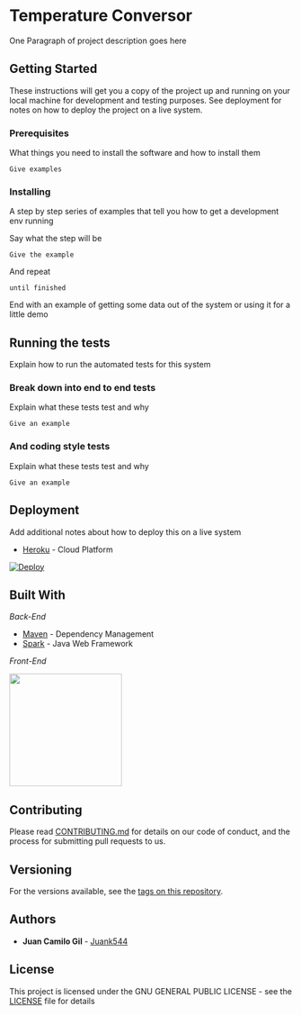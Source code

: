 # Temperature Conversor

One Paragraph of project description goes here

## Getting Started

These instructions will get you a copy of the project up and running on your local machine for development and testing purposes. See deployment for notes on how to deploy the project on a live system.

### Prerequisites

What things you need to install the software and how to install them

```
Give examples
```

### Installing

A step by step series of examples that tell you how to get a development env running

Say what the step will be

```
Give the example
```

And repeat

```
until finished
```

End with an example of getting some data out of the system or using it for a little demo

## Running the tests

Explain how to run the automated tests for this system

### Break down into end to end tests

Explain what these tests test and why

```
Give an example
```

### And coding style tests

Explain what these tests test and why

```
Give an example
```

## Deployment

Add additional notes about how to deploy this on a live system
* [Heroku](https://www.heroku.com/) - Cloud Platform
  
[![Deploy](https://www.herokucdn.com/deploy/button.svg)](https://arep-temp.herokuapp.com/)

## Built With

*Back-End*
* [Maven](https://maven.apache.org/) - Dependency Management
* [Spark](https://sparkjava.com/) - Java Web Framework

*Front-End*

<img src="https://upload.wikimedia.org/wikipedia/commons/thumb/1/10/CSS3_and_HTML5_logos_and_wordmarks.svg/1280px-CSS3_and_HTML5_logos_and_wordmarks.svg.png" width="200">

## Contributing

Please read [CONTRIBUTING.md](https://gist.github.com/PurpleBooth/b24679402957c63ec426) for details on our code of conduct, and the process for submitting pull requests to us.

## Versioning

For the versions available, see the [tags on this repository](https://github.com/Juank544/AREP-LAB01/tags).

## Authors

* **Juan Camilo Gil** - [Juank544](https://github.com/Juank544)

## License

This project is licensed under the GNU GENERAL PUBLIC LICENSE - see the [LICENSE](LICENSE) file for details